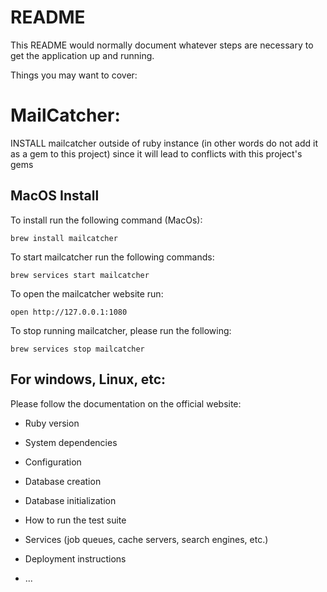 # README

This README would normally document whatever steps are necessary to get the
application up and running.

Things you may want to cover:

# MailCatcher:
INSTALL mailcatcher outside of ruby instance (in other words do not add it as a gem to this project) since it will lead to conflicts with this project's gems
## MacOS Install
To install run the following command (MacOs):
```
brew install mailcatcher
```
To start mailcatcher run the following commands:
```
brew services start mailcatcher
```
To open the mailcatcher website run:
```
open http://127.0.0.1:1080
```
To stop running mailcatcher, please run the following:
```
brew services stop mailcatcher
```

## For windows, Linux, etc:
Please follow the documentation on the official website:


* Ruby version

* System dependencies

* Configuration

* Database creation

* Database initialization

* How to run the test suite

* Services (job queues, cache servers, search engines, etc.)

* Deployment instructions

* ...
